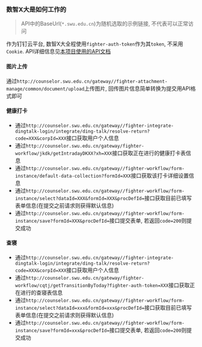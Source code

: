### 数智X大是如何工作的

> API中的BaseUrl(`*.swu.edu.cn`)为随机选取的示例链接, 不代表可以正常访问

作为钉钉云平台, 数智X大全程使用`fighter-auth-token`作为其`token`, 不采用`Cookie`. API详细信息见[本项目使用的API文档](../apis-clock-in-used/index.md)

#### 图片上传

通过`http://counselor.swu.edu.cn/gateway//fighter-attachment-manage/common/document/upload`上传图片, 回传图片信息简单转换为提交用API格式即可

#### 健康打卡

- 通过`http://counselor.swu.edu.cn/gateway//fighter-integrate-dingtalk-login/integrate/ding-talk/resolve-return?code=XXX&corpId=XXX`接口获取用户个人信息
- 通过`http://counselor.swu.edu.cn/gateway/fighter-workflow/jkdk/getIntradayDKXX?xh=XXX`接口获取正在进行的健康打卡表信息
- 通过`http://counselor.swu.edu.cn/gateway//fighter-workflow/form-instance/default-data-collection?formId=XXX`接口获取该打卡详细设置信息
- 通过`http://counselor.swu.edu.cn/gateway//fighter-workflow/form-instance/select?dataId=XXX&formId=XXX&procDefId=`接口获取目前已填写表单信息(在提交之前请求则获得默认信息)
- 通过`http://counselor.swu.edu.cn/gateway//fighter-workflow/form-instance/save?formId=XXX&procDefId=`接口提交表单, 若返回`code=200`则提交成功

#### 查寝

- 通过`http://counselor.swu.edu.cn/gateway//fighter-integrate-dingtalk-login/integrate/ding-talk/resolve-return?code=XXX&corpId=XXX`接口获取用户个人信息
- 通过`http://counselor.swu.edu.cn/gateway/fighter-workflow/cqtj/getTransitionByToday?fighter-auth-token=XXX`接口获取正在进行的查寝表信息
- 通过`http://counselor.swu.edu.cn/gateway//fighter-workflow/form-instance/select?dataId=xxx&formId=xxx&procDefId=`接口获取目前已填写表单信息(在提交之前请求则获得默认信息)
- 通过`http://counselor.swu.edu.cn/gateway//fighter-workflow/form-instance/save?formId=xxx&procDefId=`接口提交表单, 若返回`code=200`则提交成功